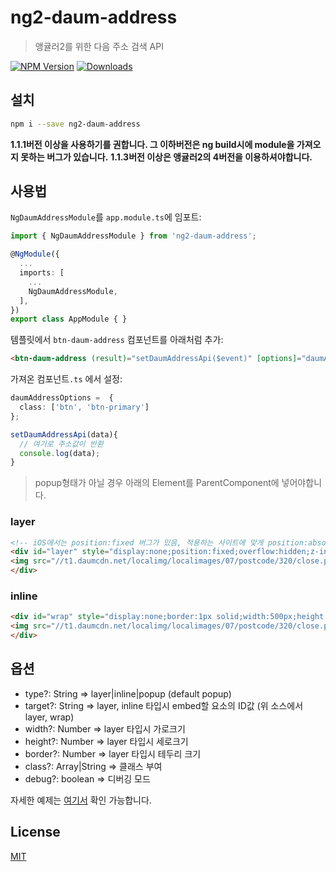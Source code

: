 # ng2-daum-address

> 앵귤러2를 위한 다음 주소 검색 API

[![NPM Version][npm-image]][npm-url]
[![Downloads][npm-downloads-image]][npm-downloads-url]

## 설치

```bash
npm i --save ng2-daum-address
```
**1.1.1버전 이상을 사용하기를 권합니다. 그 이하버전은 ng build시에 module을 가져오지 못하는 버그가 있습니다.**
**1.1.3버전 이상은 앵귤러2의 4버전을 이용하셔야합니다.**

## 사용법

`NgDaumAddressModule`를 `app.module.ts`에 임포트:
```ts
import { NgDaumAddressModule } from 'ng2-daum-address';

@NgModule({
  ...
  imports: [
    ...
    NgDaumAddressModule,
  ],
})
export class AppModule { }
```

템플릿에서 `btn-daum-address` 컴포넌트를 아래처럼 추가:
```html
<btn-daum-address (result)="setDaumAddressApi($event)" [options]="daumAddressOptions"></btn-daum-address>
```

가져온 컴포넌트`.ts` 에서 설정:
```ts
daumAddressOptions =  {
  class: ['btn', 'btn-primary']
};

setDaumAddressApi(data){
  // 여기로 주소값이 반환
  console.log(data);
}
```


> popup형태가 아닐 경우 아래의 Element를 ParentComponent에 넣어야합니다.

### layer
```html
<!-- iOS에서는 position:fixed 버그가 있음, 적용하는 사이트에 맞게 position:absolute 등을 이용하여 top,left값 조정 필요 -->
<div id="layer" style="display:none;position:fixed;overflow:hidden;z-index:1;-webkit-overflow-scrolling:touch;">
<img src="//t1.daumcdn.net/localimg/localimages/07/postcode/320/close.png" id="btnCloseLayer" style="cursor:pointer;position:absolute;right:-3px;top:-3px;z-index:1" alt="닫기 버튼">
</div>
```

### inline
```html
<div id="wrap" style="display:none;border:1px solid;width:500px;height:300px;margin:5px 0;position:relative">
<img src="//t1.daumcdn.net/localimg/localimages/07/postcode/320/close.png" id="btnFoldWrap" style="cursor:pointer;position:absolute;right:0px;top:-1px;z-index:1" alt="접기 버튼">
</div>
```

## 옵션
* type?: String => layer|inline|popup (default popup)
* target?: String => layer, inline 타입시 embed할 요소의 ID값 (위 소스에서 layer, wrap)
* width?: Number => layer 타입시 가로크기
* height?: Number => layer 타입시 세로크기
* border?: Number => layer 타입시 테두리 크기
* class?: Array|String => 클래스 부여
* debug?: boolean => 디버깅 모드


자세한 예제는 [여기서][example-page] 확인 가능합니다.

## License

[MIT](https://github.com/brendaniel/ng2-daum-address/blob/master/LICENSE)

[npm-image]: https://img.shields.io/npm/v/ng2-daum-address.svg
[npm-url]: https://npmjs.org/package/ng2-daum-address
[npm-downloads-image]: http://img.shields.io/npm/dm/ng2-daum-address.svg
[npm-downloads-url]: https://npmjs.org/package/ng2-daum-address
[example-page]: https://ng2-daum-address.firebaseapp.com/